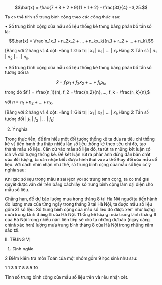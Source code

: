 $$\bar{x} = \frac{7 + 8 + 2 + 9}{1 + 1 + 2} - \frac{33}{4} - 8,25.$$

Ta có thể tính số trung bình cộng theo các công thức sau:

• Số trung bình cộng của mẫu số liệu thống kê trong bảng phân bố tần số là:

$$\bar{x} = \frac{n_1x_1 + n_2x_2 + ... + n_kx_k}{n_1 + n_2 + ... + n_k}.$$

[Bảng với 2 hàng và 4 cột:
Hàng 1: Giá trị | $x_1$ | $x_2$ | ... | $x_k$
Hàng 2: Tần số | $n_1$ | $n_2$ | ... | $n_k$]

• Số trung bình cộng của mẫu số liệu thống kê trong bảng phân bố tần số tương đối là:

$$\bar{x} = f_1x_1 + f_2x_2 + ... + f_kx_k,$$

trong đó $f_1 = \frac{n_1}{n}, f_2 = \frac{n_2}{n}, ..., f_k = \frac{n_k}{n},$

với $n = n_1 + n_2 + ... + n_k$.

[Bảng với 2 hàng và 4 cột:
Hàng 1: Giá trị | $x_1$ | $x_2$ | ... | $x_k$
Hàng 2: Tần số tương đối | $f_1$ | $f_2$ | ... | $f_k$]

2. Ý nghĩa

Trong thực tiễn, để tìm hiểu một đối tượng thống kê ta đưa ra tiêu chí thống kê và tiến hành thu thập nhiều lần số liệu thống kê theo tiêu chí đó, tạo thành mẫu số liệu. Căn cứ vào mẫu số liệu đó, ta rút ra những kết luận có ích về đối tượng thống kê. Để kết luận rút ra phản ánh đúng đắn bản chất của đối tượng, ta cần nhận biết được hình thái và xu thế thay đổi của mẫu số liệu. Với cách nhìn nhận như thế, số trung bình cộng của mẫu số liệu có ý nghĩa sau:

Khi các số liệu trong mẫu ít sai lệch với số trung bình cộng, ta có thể giải quyết được vấn đề trên bằng cách lấy số trung bình cộng làm đại diện cho mẫu số liệu.

Chẳng hạn, để dự báo lượng mưa trong tháng 8 tại Hà Nội người ta tiến hành đo lượng mưa của từng ngày trong tháng 8 tại Hà Nội, ta được mẫu số liệu gồm 31 số liệu. Số trung bình cộng của mẫu số liệu đó được xem như lượng mưa trung bình tháng 8 của Hà Nội. Thống kê lượng mưa trung bình tháng 8 của Hà Nội trong nhiều năm liên tiếp sẽ cho ta những dự báo (ngày càng chính xác hơn) lượng mưa trung bình tháng 8 của Hà Nội trong những năm sắp tới.

II. TRUNG VỊ

1. Định nghĩa

2 Điểm kiểm tra môn Toán của một nhóm gồm 9 học sinh như sau:

1 1 3 6 7 8 8 9 10

Tính số trung bình cộng của mẫu số liệu trên và nêu nhận xét.